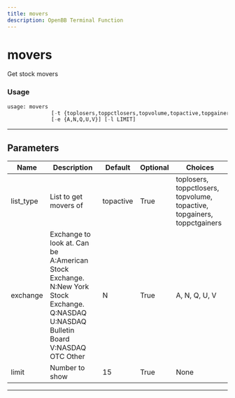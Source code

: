 ```yaml
---
title: movers
description: OpenBB Terminal Function
---
```


# movers

Get stock movers

### Usage

```python
usage: movers
              [-t {toplosers,toppctlosers,topvolume,topactive,topgainers,toppctgainers}]
              [-e {A,N,Q,U,V}] [-l LIMIT]
```

---

## Parameters

| Name | Description | Default | Optional | Choices |
| ---- | ----------- | ------- | -------- | ------- |
| list_type | List to get movers of | topactive | True | toplosers, toppctlosers, topvolume, topactive, topgainers, toppctgainers |
| exchange | Exchange to look at. Can be A:American Stock Exchange. N:New York Stock Exchange. Q:NASDAQ U:NASDAQ Bulletin Board V:NASDAQ OTC Other | N | True | A, N, Q, U, V |
| limit | Number to show | 15 | True | None |
---

